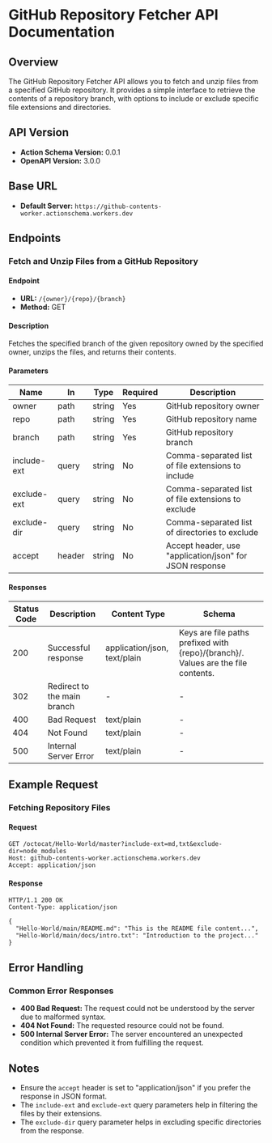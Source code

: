 # GitHub Repository Fetcher API Documentation

## Overview

The GitHub Repository Fetcher API allows you to fetch and unzip files from a specified GitHub repository. It provides a simple interface to retrieve the contents of a repository branch, with options to include or exclude specific file extensions and directories.

## API Version

- **Action Schema Version:** 0.0.1
- **OpenAPI Version:** 3.0.0

## Base URL

- **Default Server:** `https://github-contents-worker.actionschema.workers.dev`

## Endpoints

### Fetch and Unzip Files from a GitHub Repository

#### Endpoint

- **URL:** `/{owner}/{repo}/{branch}`
- **Method:** GET

#### Description

Fetches the specified branch of the given repository owned by the specified owner, unzips the files, and returns their contents.

#### Parameters

| Name        | In     | Type   | Required | Description                                             |
| ----------- | ------ | ------ | -------- | ------------------------------------------------------- |
| owner       | path   | string | Yes      | GitHub repository owner                                 |
| repo        | path   | string | Yes      | GitHub repository name                                  |
| branch      | path   | string | Yes      | GitHub repository branch                                |
| include-ext | query  | string | No       | Comma-separated list of file extensions to include      |
| exclude-ext | query  | string | No       | Comma-separated list of file extensions to exclude      |
| exclude-dir | query  | string | No       | Comma-separated list of directories to exclude          |
| accept      | header | string | No       | Accept header, use "application/json" for JSON response |

#### Responses

| Status Code | Description                 | Content Type                 | Schema                                                                            |
| ----------- | --------------------------- | ---------------------------- | --------------------------------------------------------------------------------- |
| 200         | Successful response         | application/json, text/plain | Keys are file paths prefixed with {repo}/{branch}/. Values are the file contents. |
| 302         | Redirect to the main branch | -                            | -                                                                                 |
| 400         | Bad Request                 | text/plain                   | -                                                                                 |
| 404         | Not Found                   | text/plain                   | -                                                                                 |
| 500         | Internal Server Error       | text/plain                   | -                                                                                 |

## Example Request

### Fetching Repository Files

#### Request

```
GET /octocat/Hello-World/master?include-ext=md,txt&exclude-dir=node_modules
Host: github-contents-worker.actionschema.workers.dev
Accept: application/json
```

#### Response

```
HTTP/1.1 200 OK
Content-Type: application/json

{
  "Hello-World/main/README.md": "This is the README file content...",
  "Hello-World/main/docs/intro.txt": "Introduction to the project..."
}
```

## Error Handling

### Common Error Responses

- **400 Bad Request:** The request could not be understood by the server due to malformed syntax.
- **404 Not Found:** The requested resource could not be found.
- **500 Internal Server Error:** The server encountered an unexpected condition which prevented it from fulfilling the request.

## Notes

- Ensure the `accept` header is set to "application/json" if you prefer the response in JSON format.
- The `include-ext` and `exclude-ext` query parameters help in filtering the files by their extensions.
- The `exclude-dir` query parameter helps in excluding specific directories from the response.
